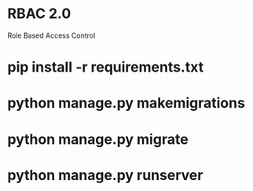 # RBAC 2.0
Role Based Access Control

# pip install -r requirements.txt

# python manage.py makemigrations

# python manage.py migrate

# python manage.py runserver
